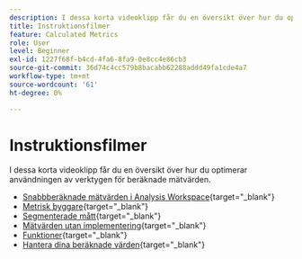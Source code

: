 ```yaml
---
description: I dessa korta videoklipp får du en översikt över hur du optimerar användningen av verktygen för beräknade mätvärden.
title: Instruktionsfilmer
feature: Calculated Metrics
role: User
level: Beginner
exl-id: 1227f68f-b4cd-4fa6-8fa9-0e8cc4e86cb3
source-git-commit: 36d74c4cc579b8bacabb62288addd49fa1cde4a7
workflow-type: tm+mt
source-wordcount: '61'
ht-degree: 0%

---
```


# Instruktionsfilmer

I dessa korta videoklipp får du en översikt över hur du optimerar användningen av verktygen för beräknade mätvärden.

* [Snabbberäknade mätvärden i Analysis Workspace](https://experienceleague.adobe.com/docs/analytics-learn/tutorials/components/calculated-metrics/quick-calculated-metrics-in-analysis-workspace.html){target="_blank"}
* [Metrisk byggare](https://experienceleague.adobe.com/docs/analytics-learn/tutorials/components/calculated-metrics/calculated-metrics-metric-builder.html){target="_blank"}
* [Segmenterade mått](https://experienceleague.adobe.com/docs/analytics-learn/tutorials/components/calculated-metrics/calculated-metrics-segmented-metrics.html){target="_blank"}
* [Mätvärden utan implementering](https://experienceleague.adobe.com/docs/analytics-learn/tutorials/components/calculated-metrics/calculated-metrics-implementationless-metrics.html){target="_blank"}
* [Funktioner](https://experienceleague.adobe.com/docs/analytics-learn/tutorials/components/calculated-metrics/calculated-metrics-functions.html){target="_blank"}
* [Hantera dina beräknade värden](https://experienceleague.adobe.com/docs/analytics-learn/tutorials/components/calculated-metrics/manage-your-calculated-metrics.html){target="_blank"}
